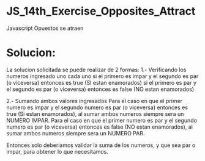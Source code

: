 # JS_14th_Exercise_Opposites_Attract
Javascript Opuestos se atraen
# Solucion:
La solucion solicitada se puede realizar de 2 formas:
1.- Verificando los numeros ingresado uno cada uno
si el primero es impar y el segundo es par (o viceversa) entonces es true (SI estan enamorados)
si el primero es par y el segundo es par (o viceversa) entonces es false (NO estan enamorados)

2.- Sumando ambos valores ingresados
Para el caso en que el primer numero es impar y el segundo numero es par (o viceversa) entonces es
true (Si estan enamorados), al sumar ambos numeros siempre sera un NUMERO IMPAR.
Para el caso en que el primer numero es par y el segundo numero es par (o viceversa) entonces es
false (NO estan enamorados), al sumar ambos numeros siempre sera un NUMERO PAR.

Entonces solo deberiamos validar la suma de los numeros, y que sea par o impar, para obtener lo que
necesitamos.